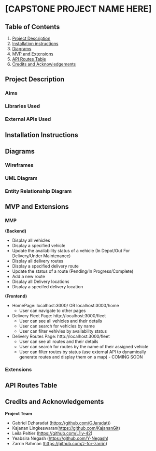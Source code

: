 # [CAPSTONE PROJECT NAME HERE]

## Table of Contents 
1. [Project Description](#project-description)
2. [Installation instructions](#installation-instructions)
3. [Diagrams](#diagrams)
4. [MVP and Extensions](#mvp-and-extensions)
5. [API Routes Table](#api-routes-table)
6. [Credits and Acknowledgements](#credits-and-acknowledgements)

## Project Description
### Aims
### Libraries Used
### External APIs Used

## Installation Instructions

## Diagrams
### Wireframes
### UML Diagram
### Entity Relationship Diagram

## MVP and Extensions
### MVP
**(Backend)**
- Display all vehicles
- Display a specified vehicle
- Update the availability status of a vehicle (In Depot/Out For Delivery/Under Maintenance)
- Display all delivery routes
- Display a specified delivery route
- Update the status of a route (Pending/In Progress/Complete)
- Add a new route
- Display all Delivery locations
- Display a specifed delivery location

**(Frontend)**
- HomePage: localhost:3000/ OR localhost:3000/home
   - User can navigate to other pages
- Delivery Fleet Page: http://localhost:3000/fleet
   - User can see all vehicles and their details
   - User can search for vehicles by name
   - User can filter vehivles by availability status
- Delivery Routes Page: http://localhost:3000/fleet
   - User can see all routes and their details
   - User can search for routes by the name of their assigned vehicle
   - User can filter routes by status
(use external API to dynamically generate routes and display them on a map) - COMING SOON

### Extensions

## API Routes Table

## Credits and Acknowledgements
**Project Team**
- Gabriel Dzharadat (https://github.com/GJaradat))
- Kajanan Lingkeswaran(https://github.com/KajananGit)
- Leila Peltier (https://github.com/L1ly-42)
- Yeabsira Negash (https://github.com/Y-Negash)
- Zarrin Rahman (https://github.com/z-for-zarrin)
